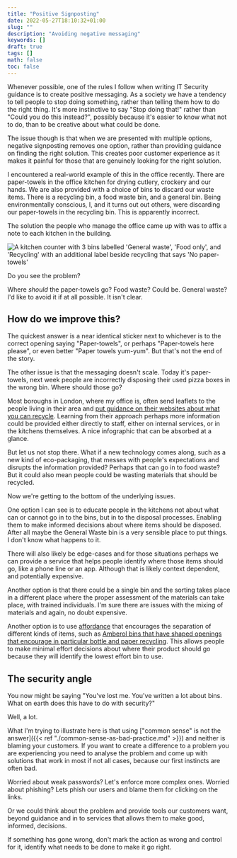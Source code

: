 ```yaml
---
title: "Positive Signposting"
date: 2022-05-27T18:10:32+01:00
slug: ""
description: "Avoiding negative messaging"
keywords: []
draft: true
tags: []
math: false
toc: false
---
```


Whenever possible, one of the rules I follow when writing IT Security guidance is to create positive messaging. As a society we have a tendency to tell people to stop doing something, rather than telling them how to do the right thing. It's more instinctive to say "Stop doing that!" rather than "Could you do this instead?", possibly because it's easier to know what not to do, than to be creative about what could be done.

The issue though is that when we are presented with multiple options, negative signposting removes one option, rather than providing guidance on finding the right solution. This creates poor customer experience as it makes it painful for those that are genuinely looking for the right solution.

I encountered a real-world example of this in the office recently. There are paper-towels in the office kitchen for drying cutlery, crockery and our hands. We are also provided with a choice of bins to discard our waste items. There is a recycling bin, a food waste bin, and a general bin. Being environmentally conscious, I, and it turns out out others, were discarding our paper-towels in the recycling bin. This is apparently incorrect.

The solution the people who manage the office came up with was to affix a note to each kitchen in the building.

![A kitchen counter with 3 bins labelled 'General waste', 'Food only', and 'Recycling' with an additional label beside recycling that says 'No paper-towels'](/img/blog-post/positive-signposting/negative-signposting.png)

Do you see the problem?

Where _should_ the paper-towels go? Food waste? Could be. General waste? I'd like to avoid it if at all possible. It isn't clear.

## How do we improve this?

The quickest answer is a near identical sticker next to whichever is to the correct opening saying "Paper-towels", or perhaps "Paper-towels here please", or even better "Paper towels yum-yum". But that's not the end of the story.

The other issue is that the messaging doesn't scale. Today it's paper-towels, next week people are incorrectly disposing their used pizza boxes in the wrong bin. Where should those go?

Most boroughs in London, where my office is, often send leaflets to the people living in their area and [put guidance on their websites about what you can recycle](https://www.westminster.gov.uk/check-before-you-chuck#paragraph-id-3463). Learning from their approach perhaps more information could be provided either directly to staff, either on internal services, or in the kitchens themselves. A nice infographic that can be absorbed at a glance.

But let us not stop there. What if a new technology comes along, such as a new kind of eco-packaging, that messes with people's expectations and disrupts the information provided? Perhaps that can go in to food waste? But it could also mean people could be wasting materials that should be recycled.

Now we're getting to the bottom of the underlying issues.

One option I can see is to educate people in the kitchens not about what can or cannot go in to the bins, but in to the disposal processes. Enabling them to make informed decisions about where items should be disposed. After all maybe the General Waste bin is a very sensible place to put things. I don't know what happens to it.

There will also likely be edge-cases and for those situations perhaps we can provide a service that helps people identify where those items should go, like a phone line or an app. Although that is likely context dependent, and potentially expensive.

Another option is that there could be a single bin and the sorting takes place in a different place where the proper assessment of the materials can take place, with trained individuals. I'm sure there are issues with the mixing of materials and again, no doubt expensive.

Another option is to use [affordance](https://en.wikipedia.org/wiki/Affordance) that encourages the separation of different kinds of items, such as [Amberol bins that have shaped openings that encourage in particular bottle and paper recycling](https://amberol.co.uk/bins/outdoor-recycling-bins/olympic-dual-bin). This allows people to make minimal effort decisions about where their product should go because they will identify the lowest effort bin to use.

## The security angle

You now might be saying "You've lost me. You've written a lot about bins. What on earth does this have to do with security?"

Well, a lot.

What I'm trying to illustrate here is that using ["common sense" is not the answer]({{< ref "./common-sense-as-bad-practice.md" >}}) and neither is blaming your customers. If you want to create a difference to a problem you are experiencing you need to analyse the problem and come up with solutions that work in most if not all cases, because our first instincts are often bad.

Worried about weak passwords? Let's enforce more complex ones. Worried about phishing? Lets phish our users and blame them for clicking on the links.

Or we could think about the problem and provide tools our customers want, beyond guidance and in to services that allows them to make good, informed, decisions.

If something has gone wrong, don't mark the action as wrong and control for it, identify what needs to be done to make it go right.
